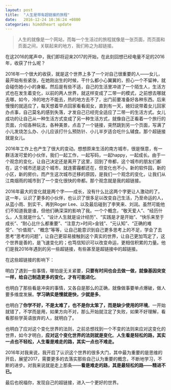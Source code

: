 ```yaml
---
layout: post
title:  "人生是带有超链接的旅程"
date:   2016-12-24 10:36:24 +0800
categories: himddheart update
---
```


>人生的就像是一个网站，而每一个生活过的旅程就像是一张页面，而页面和页面之间，关联起来的地方，我们称之为超链接。

在这2016的尾声中，我们即将迎来2017的开始，在此刻回想已经电量不足的2016年，收获了什么呢？

2016年一个很大的收获，就是这个世界上多了一个对自己很重要的人——女儿，最开始有些紧张，在她刚出生的时候，干什么都小心翼翼的，担心一个不留神，就会碰伤她小小的身躯。然后是有些不适，自己的生活里冲进了一个陌生人，生活方式也在发生着变化，以前的两人世界，就这样变成了二带一的模式，之前想去哪就去哪，如今，冷的地方不能去，热的地方去不了，出门前要准备好各种东西。后来慢慢的就适应了，每天想着早点回家看看闺女，直到有一天，媳妇说带着女儿回家办点事，自己莫名的感到失落，才发自己已经完全适应了二带一的生活方式。女儿成功的让自己从一种生活方式变成了另一种生活方式，就像自己正看着一个旅行的页面，介绍各种玩法，各种美景，点击了一个链接，突然跳到另一个页面，写满了小儿发烧怎么办、小儿应该打什么预防针、小儿半岁适合吃什么辅食。那个超链接就是女儿。

2016年工作上也产生了很大的变动。想想原来生活的南方城市，很是惬意，有一群活泼可爱的小伙伴，我们一起工作，一起写码，一起happy，一起成长。由于一个观念的变化，让自己决定还是离开了这里，回到了帝都，这个城市的朋友们都在，这个城市还是这个城市，就连雾霾都还在，但变化也不小，新的软件园，新的小区，新的房价。而产生这次城市迁移的原因，是我们一个观念的变化，让我们从江南烟雨的城市到了一个变化很快的帝都。那个观念就是我的超链接。

2016年最大的变化就是两个字——成长，没有什么比这两个字更让人激动的了。这一年，认识了更多的小伙伴，也认识了很多足以改变自己生活，乃至命运的人，从蓝小雨、到实干、再到Roger Lee、以及最后碰到了李笑来、刘润。虽然可能他们不知道我是谁，但他们确深深的影响了我。一个个概念，“敬天爱人”、“经历什么，人生就是什么”、“设计人生就是设计经历”、“实践是才是开始”、“快乐来至于成长”、“耐心比什么都重要”、“注意力>时间>金钱”、“元认知”、“正确的难受”、“价值观”、“概念”等等，让自己能意识到自己更多思考上的不足，学会了去思考“思考的问题”，让自己更容易接触到这个真实的世界，让自己更加笃定了，这个世界是善的，是飞速变化的；也笃信知识可以改变命运，更相信积累的力量。他们是我2016年遇到的另一些超链接，有些甚至是超链接中的超链接。

在这些超链接的影响下：

明白了遇到一些事情，哪怕是无关紧要，**只要有时间也会去做一做，就像基因突变一样，给自己制造更多的变化，才有可能进化**。

也明白了那些看是冲突的事情，又各自是那么的正确，就像做事要单点爆破，做人要多维度发展。**学习确实是慢就是快，少就是多**。

也明白了**你学不好，不是太难了，也不是你太笨了，而是缺少使用的环境**。一开始就错了，不学而是用，如果方向不对，那么开始就注定了失败，如果不好理解，看看那些学英语放弃的人，就明白了。

也明白了应对这个变化世界的法则，之前总想找到一个不变的法则来应对这变化的世界，如今才明白，**应对这个变化世界的法则就是变化**。**人生看是轻松的路，其实一点也不轻松，人生看是难走的路，其实一点也不难走。**

2016年对我来说，我开启了认识这个世界的很多大门，其中最为重要的是思维的开启，展望2017，需要更多的去落实那些自己认为重要的概念，不断地学习，不断的进步。对我来说就是走上那条——**看是难走的路，其是最轻松的路——精进不已。**

最后也祝福你，发现自己的超链接，进入一个更好的世界。




